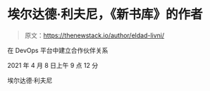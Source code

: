 # 埃尔达德·利夫尼，《新书库》的作者

> 原文：<https://thenewstack.io/author/eldad-livni/>

在 DevOps 平台中建立合作伙伴关系

2021 年 4 月 8 日上午 9 点 12 分

埃尔达德·利夫尼